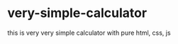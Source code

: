 # very-simple-calculator
this is very very simple calculator with pure html, css, js

[Demo Version]:https://hamidreza-mj.github.io/very-simple-calculator
